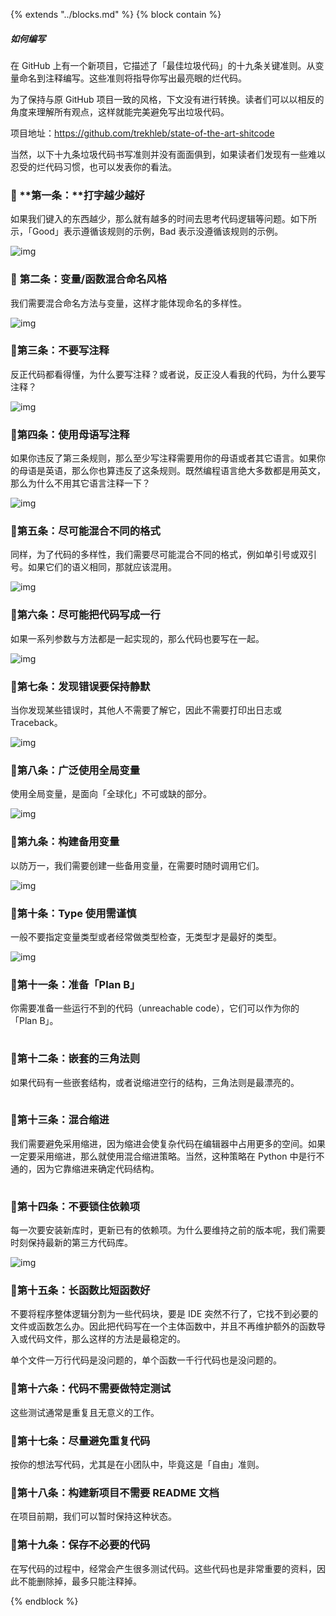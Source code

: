 {%  extends "../blocks.md"  %}
{%  block contain  %}

##### 如何编写

在 GitHub 上有一个新项目，它描述了「最佳垃圾代码」的十九条关键准则。从变量命名到注释编写。这些准则将指导你写出最亮眼的烂代码。



为了保持与原 GitHub 项目一致的风格，下文没有进行转换。读者们可以以相反的角度来理解所有观点，这样就能完美避免写出垃圾代码。



项目地址：https://github.com/trekhleb/state-of-the-art-shitcode



当然，以下十九条垃圾代码书写准则并没有面面俱到，如果读者们发现有一些难以忍受的烂代码习惯，也可以发表你的看法。



### 💩 **第一条：****打字越少越好**



如果我们键入的东西越少，那么就有越多的时间去思考代码逻辑等问题。如下所示，「Good」表示遵循该规则的示例，Bad 表示没遵循该规则的示例。



![img](../assets/images/code1.png)



### 💩 **第二条：变量/函数混合命名风格**



我们需要混合命名方法与变量，这样才能体现命名的多样性。



![img](../assets/images/code2.png)



### 💩**第三条：不要写注释**



反正代码都看得懂，为什么要写注释？或者说，反正没人看我的代码，为什么要写注释？



![img](../assets/images/code3.png)



### 💩**第四条：使用母语写注释**



如果你违反了第三条规则，那么至少写注释需要用你的母语或者其它语言。如果你的母语是英语，那么你也算违反了这条规则。既然编程语言绝大多数都是用英文，那么为什么不用其它语言注释一下？



![img](../assets/images/code4.png)



### 💩**第五条：尽可能混合不同的格式**



同样，为了代码的多样性，我们需要尽可能混合不同的格式，例如单引号或双引号。如果它们的语义相同，那就应该混用。



![img](../assets/images/code5.png)



### 💩**第六条：尽可能把代码写成一行**



如果一系列参数与方法都是一起实现的，那么代码也要写在一起。



![img](../assets/images/code6.png)



### 💩**第七条：发现错误要保持静默**



当你发现某些错误时，其他人不需要了解它，因此不需要打印出日志或 Traceback。



![img](../assets/images/code7.png)



### 💩**第八条：广泛使用全局变量**



使用全局变量，是面向「全球化」不可或缺的部分。



![img](../assets/images/code9.png)



### 💩**第九条：构建备用变量**



以防万一，我们需要创建一些备用变量，在需要时随时调用它们。



![img](../assets/images/code10.png)



### 💩**第十条：Type 使用需谨慎**



一般不要指定变量类型或者经常做类型检查，无类型才是最好的类型。



![img](../assets/images/code11.png)



### 💩**第十一条：准备「Plan B」**



你需要准备一些运行不到的代码（unreachable code），它们可以作为你的「Plan B」。



![img](data:image/gif;base64,iVBORw0KGgoAAAANSUhEUgAAAAEAAAABCAYAAAAfFcSJAAAADUlEQVQImWNgYGBgAAAABQABh6FO1AAAAABJRU5ErkJggg==)



### 💩**第十二条：嵌套的三角法则**



如果代码有一些嵌套结构，或者说缩进空行的结构，三角法则是最漂亮的。



![img](data:image/gif;base64,iVBORw0KGgoAAAANSUhEUgAAAAEAAAABCAYAAAAfFcSJAAAADUlEQVQImWNgYGBgAAAABQABh6FO1AAAAABJRU5ErkJggg==)



### 💩**第十三条：混合缩进**



我们需要避免采用缩进，因为缩进会使复杂代码在编辑器中占用更多的空间。如果一定要采用缩进，那么就使用混合缩进策略。当然，这种策略在 Python 中是行不通的，因为它靠缩进来确定代码结构。



![img](data:image/gif;base64,iVBORw0KGgoAAAANSUhEUgAAAAEAAAABCAYAAAAfFcSJAAAADUlEQVQImWNgYGBgAAAABQABh6FO1AAAAABJRU5ErkJggg==)



### 💩**第十四条：不要锁住依赖项**



每一次要安装新库时，更新已有的依赖项。为什么要维持之前的版本呢，我们需要时刻保持最新的第三方代码库。



![img](../assets/images/code13.png)



### 💩**第十五条：长函数比短函数好**



不要将程序整体逻辑分割为一些代码块，要是 IDE 突然不行了，它找不到必要的文件或函数怎么办。因此把代码写在一个主体函数中，并且不再维护额外的函数导入或代码文件，那么这样的方法是最稳定的。



单个文件一万行代码是没问题的，单个函数一千行代码也是没问题的。



### 💩**第十六条：代码不需要做特定测试**



这些测试通常是重复且无意义的工作。



### 💩**第十七条：尽量避免重复代码**



按你的想法写代码，尤其是在小团队中，毕竟这是「自由」准则。



### 💩**第十八条：构建新项目不需要 README 文档**



在项目前期，我们可以暂时保持这种状态。



### 💩**第十九条：保存不必要的代码**



在写代码的过程中，经常会产生很多测试代码。这些代码也是非常重要的资料，因此不能删除掉，最多只能注释掉。

{%  endblock   %}